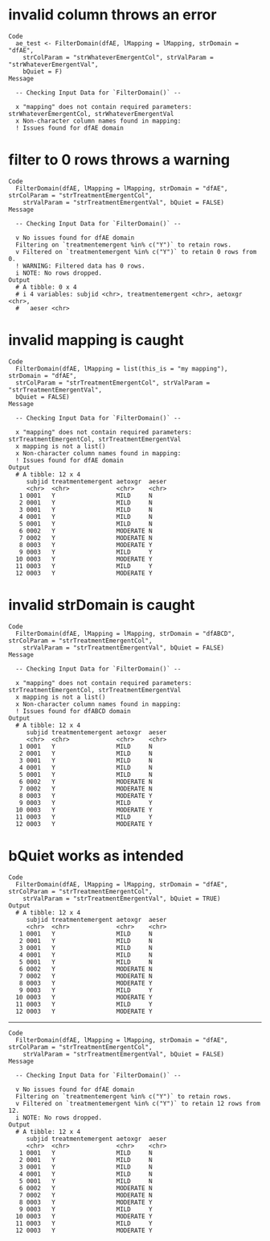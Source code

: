 # invalid column throws an error

    Code
      ae_test <- FilterDomain(dfAE, lMapping = lMapping, strDomain = "dfAE",
        strColParam = "strWhateverEmergentCol", strValParam = "strWhateverEmergentVal",
        bQuiet = F)
    Message
      
      -- Checking Input Data for `FilterDomain()` --
      
      x "mapping" does not contain required parameters: strWhateverEmergentCol, strWhateverEmergentVal
      x Non-character column names found in mapping: 
      ! Issues found for dfAE domain

# filter to 0 rows throws a warning

    Code
      FilterDomain(dfAE, lMapping = lMapping, strDomain = "dfAE", strColParam = "strTreatmentEmergentCol",
        strValParam = "strTreatmentEmergentVal", bQuiet = FALSE)
    Message
      
      -- Checking Input Data for `FilterDomain()` --
      
      v No issues found for dfAE domain
      Filtering on `treatmentemergent %in% c("Y")` to retain rows.
      v Filtered on `treatmentemergent %in% c("Y")` to retain 0 rows from 0.
      ! WARNING: Filtered data has 0 rows.
      i NOTE: No rows dropped.
    Output
      # A tibble: 0 x 4
      # i 4 variables: subjid <chr>, treatmentemergent <chr>, aetoxgr <chr>,
      #   aeser <chr>

# invalid mapping is caught

    Code
      FilterDomain(dfAE, lMapping = list(this_is = "my mapping"), strDomain = "dfAE",
      strColParam = "strTreatmentEmergentCol", strValParam = "strTreatmentEmergentVal",
      bQuiet = FALSE)
    Message
      
      -- Checking Input Data for `FilterDomain()` --
      
      x "mapping" does not contain required parameters: strTreatmentEmergentCol, strTreatmentEmergentVal
      x mapping is not a list()
      x Non-character column names found in mapping: 
      ! Issues found for dfAE domain
    Output
      # A tibble: 12 x 4
         subjid treatmentemergent aetoxgr  aeser
         <chr>  <chr>             <chr>    <chr>
       1 0001   Y                 MILD     N    
       2 0001   Y                 MILD     N    
       3 0001   Y                 MILD     N    
       4 0001   Y                 MILD     N    
       5 0001   Y                 MILD     N    
       6 0002   Y                 MODERATE N    
       7 0002   Y                 MODERATE N    
       8 0003   Y                 MODERATE Y    
       9 0003   Y                 MILD     Y    
      10 0003   Y                 MODERATE Y    
      11 0003   Y                 MILD     Y    
      12 0003   Y                 MODERATE Y    

# invalid strDomain is caught

    Code
      FilterDomain(dfAE, lMapping = lMapping, strDomain = "dfABCD", strColParam = "strTreatmentEmergentCol",
        strValParam = "strTreatmentEmergentVal", bQuiet = FALSE)
    Message
      
      -- Checking Input Data for `FilterDomain()` --
      
      x "mapping" does not contain required parameters: strTreatmentEmergentCol, strTreatmentEmergentVal
      x mapping is not a list()
      x Non-character column names found in mapping: 
      ! Issues found for dfABCD domain
    Output
      # A tibble: 12 x 4
         subjid treatmentemergent aetoxgr  aeser
         <chr>  <chr>             <chr>    <chr>
       1 0001   Y                 MILD     N    
       2 0001   Y                 MILD     N    
       3 0001   Y                 MILD     N    
       4 0001   Y                 MILD     N    
       5 0001   Y                 MILD     N    
       6 0002   Y                 MODERATE N    
       7 0002   Y                 MODERATE N    
       8 0003   Y                 MODERATE Y    
       9 0003   Y                 MILD     Y    
      10 0003   Y                 MODERATE Y    
      11 0003   Y                 MILD     Y    
      12 0003   Y                 MODERATE Y    

# bQuiet works as intended

    Code
      FilterDomain(dfAE, lMapping = lMapping, strDomain = "dfAE", strColParam = "strTreatmentEmergentCol",
        strValParam = "strTreatmentEmergentVal", bQuiet = TRUE)
    Output
      # A tibble: 12 x 4
         subjid treatmentemergent aetoxgr  aeser
         <chr>  <chr>             <chr>    <chr>
       1 0001   Y                 MILD     N    
       2 0001   Y                 MILD     N    
       3 0001   Y                 MILD     N    
       4 0001   Y                 MILD     N    
       5 0001   Y                 MILD     N    
       6 0002   Y                 MODERATE N    
       7 0002   Y                 MODERATE N    
       8 0003   Y                 MODERATE Y    
       9 0003   Y                 MILD     Y    
      10 0003   Y                 MODERATE Y    
      11 0003   Y                 MILD     Y    
      12 0003   Y                 MODERATE Y    

---

    Code
      FilterDomain(dfAE, lMapping = lMapping, strDomain = "dfAE", strColParam = "strTreatmentEmergentCol",
        strValParam = "strTreatmentEmergentVal", bQuiet = FALSE)
    Message
      
      -- Checking Input Data for `FilterDomain()` --
      
      v No issues found for dfAE domain
      Filtering on `treatmentemergent %in% c("Y")` to retain rows.
      v Filtered on `treatmentemergent %in% c("Y")` to retain 12 rows from 12.
      i NOTE: No rows dropped.
    Output
      # A tibble: 12 x 4
         subjid treatmentemergent aetoxgr  aeser
         <chr>  <chr>             <chr>    <chr>
       1 0001   Y                 MILD     N    
       2 0001   Y                 MILD     N    
       3 0001   Y                 MILD     N    
       4 0001   Y                 MILD     N    
       5 0001   Y                 MILD     N    
       6 0002   Y                 MODERATE N    
       7 0002   Y                 MODERATE N    
       8 0003   Y                 MODERATE Y    
       9 0003   Y                 MILD     Y    
      10 0003   Y                 MODERATE Y    
      11 0003   Y                 MILD     Y    
      12 0003   Y                 MODERATE Y    

